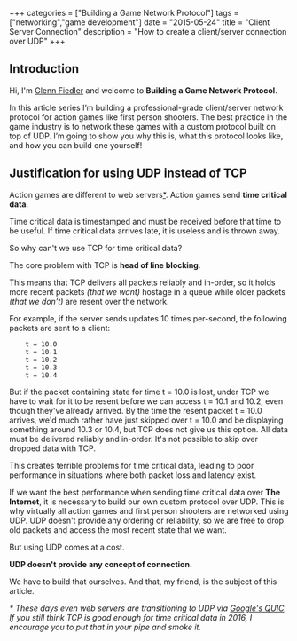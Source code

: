 +++
categories = ["Building a Game Network Protocol"]
tags = ["networking","game development"]
date = "2015-05-24"
title = "Client Server Connection"
description = "How to create a client/server connection over UDP"
+++

## Introduction

Hi, I'm [Glenn Fiedler](https://www.linkedin.com/in/glennfiedler) and welcome to **Building a Game Network Protocol**. 

In this article series I’m building a professional-grade client/server network protocol for action games like first person shooters. The best practice in the game industry is to network these games with a custom protocol built on top of UDP. I’m going to show you why this is, what this protocol looks like, and how you can build one yourself!

## Justification for using UDP instead of TCP

Action games are different to web servers[*](#quic_footnote). Action games send **time critical data**. 

Time critical data is timestamped and must be received before that time to be useful. If time critical data arrives late, it is useless and is thrown away.

So why can't we use TCP for time critical data?

The core problem with TCP is **head of line blocking**. 

This means that TCP delivers all packets reliably and in-order, so it holds more recent packets *(that we want)* hostage in a queue while older packets *(that we don't)* are resent over the network.

For example, if the server sends updates 10 times per-second, the following packets are sent to a client:

        t = 10.0
        t = 10.1
        t = 10.2
        t = 10.3
        t = 10.4

But if the packet containing state for time t = 10.0 is lost, under TCP we have to wait for it to be resent before we can access t = 10.1 and 10.2, even though they've already arrived. By the time the resent packet t = 10.0 arrives, we'd much rather have just skipped over t = 10.0 and be displaying something around 10.3 or 10.4, but TCP does not give us this option. All data must be delivered reliably and in-order. It's not possible to skip over dropped data with TCP.

This creates terrible problems for time critical data, leading to poor performance in situations where both packet loss and latency exist. 

If we want the best performance when sending time critical data over **The Internet**, it is necessary to build our own custom protocol over UDP. This is why virtually all action games and first person shooters are networked using UDP. UDP doesn't provide any ordering or reliability, so we are free to drop old packets and access the most recent state that we want.

But using UDP comes at a cost.

**UDP doesn't provide any concept of connection.**

We have to build that ourselves. And that, my friend, is the subject of this article.

<a name="quic_footnote"></a> _\* These days even web servers are transitioning to UDP via [Google's QUIC](https://ma.ttias.be/googles-quic-protocol-moving-web-tcp-udp/). If you still think TCP is good enough for time critical data in 2016, I encourage you to put that in your pipe and smoke it._
